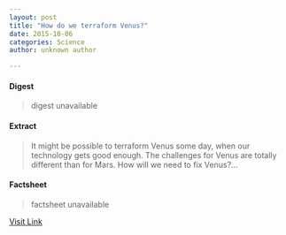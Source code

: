 ```yaml
---
layout: post
title: "How do we terraform Venus?"
date: 2015-10-06
categories: Science
author: unknown author

---
```



#### Digest
>digest unavailable

#### Extract
>It might be possible to terraform Venus some day, when our technology gets good enough. The challenges for Venus are totally different than for Mars. How will we need to fix Venus?...

#### Factsheet
>factsheet unavailable

[Visit Link](http://phys.org/news325497132.html)


